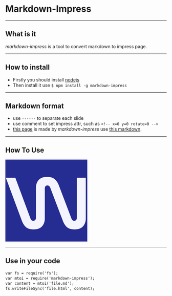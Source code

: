 # Markdown-Impress

-----------------------------
## What is it
*markdown-impress* is a tool to convert markdown to impress page.

-----------------------------
## How to install
+ Firstly you should install [nodejs](http://nodejs.org)
+ Then install it use `$ npm install -g markdown-impress`

-----------------------------
## Markdown format
+ use `------` to separate each slide
+ use comment to set impress attr, such as `<!-- x=0 y=0 rotate=0 -->`
+ [this page](http://steel1990.github.io/markdown-impress/) is made by *markdown-impress* use [this markdown](https://raw.githubusercontent.com/steel1990/markdown-impress/master/README.md).

-----------------------------
## How To Use
![How to use mtoi](./img/icon.png)

-------------------------------
## Use in your code

    var fs = require('fs');
    var mtoi = require('markdown-impress');
    var content = mtoi('file.md');
    fs.writeFileSync('file.html', content);
